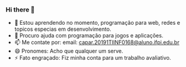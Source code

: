 ### Hi there 👋
- 🌱 Estou aprendendo no momento, programação para web, redes e topicos especias em desenvolvimento.
- 🤔 Procuro ajuda com programação para jogos e aplicações.
- 📫 Me contate por: email: capar.20191TIINF0168@aluno.ifpi.edu.br
- 😄 Pronomes: Acho que qualquer um serve.
- ⚡ Fato engraçado: Fiz minha conta para um trabalho avaliativo.
<!--
**me-du-za/me-du-za** is a ✨ _special_ ✨ repository because its `README.md` (this file) appears on your GitHub profile.

Here are some ideas to get you started:
- 🌱 I’m currently learning ...
- 👯 I’m looking to collaborate on ...
- 🤔 I’m looking for help with ...
- 💬 Ask me about ...
- 📫 How to reach me: ...
- 😄 Pronouns: ...
- ⚡ Fun fact: ...
-->

